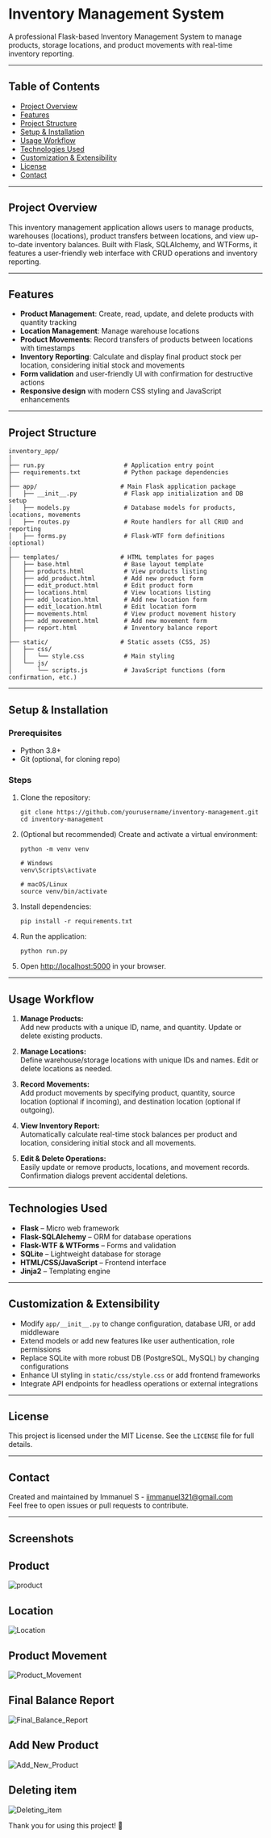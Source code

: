 
# Inventory Management System

A professional Flask-based Inventory Management System to manage products, storage locations, and product movements with real-time inventory reporting.

---

## Table of Contents

- [Project Overview](#project-overview)
- [Features](#features)
- [Project Structure](#project-structure)
- [Setup & Installation](#setup--installation)
- [Usage Workflow](#usage-workflow)
- [Technologies Used](#technologies-used)
- [Customization & Extensibility](#customization--extensibility)
- [License](#license)
- [Contact](#contact)

---

## Project Overview

This inventory management application allows users to manage products, warehouses (locations), product transfers between locations, and view up-to-date inventory balances. Built with Flask, SQLAlchemy, and WTForms, it features a user-friendly web interface with CRUD operations and inventory reporting.

---

## Features

- **Product Management**: Create, read, update, and delete products with quantity tracking  
- **Location Management**: Manage warehouse locations  
- **Product Movements**: Record transfers of products between locations with timestamps  
- **Inventory Reporting**: Calculate and display final product stock per location, considering initial stock and movements  
- **Form validation** and user-friendly UI with confirmation for destructive actions  
- **Responsive design** with modern CSS styling and JavaScript enhancements

---

## Project Structure

```
inventory_app/
│
├── run.py                      # Application entry point
├── requirements.txt            # Python package dependencies
│
├── app/                       # Main Flask application package
│   ├── __init__.py             # Flask app initialization and DB setup
│   ├── models.py               # Database models for products, locations, movements
│   ├── routes.py               # Route handlers for all CRUD and reporting
│   ├── forms.py                # Flask-WTF form definitions (optional)
│
├── templates/                 # HTML templates for pages
│   ├── base.html               # Base layout template
│   ├── products.html           # View products listing
│   ├── add_product.html        # Add new product form
│   ├── edit_product.html       # Edit product form
│   ├── locations.html          # View locations listing
│   ├── add_location.html       # Add new location form
│   ├── edit_location.html      # Edit location form
│   ├── movements.html          # View product movement history
│   ├── add_movement.html       # Add new movement form
│   ├── report.html             # Inventory balance report
│
├── static/                    # Static assets (CSS, JS)
│   ├── css/
│   │   └── style.css           # Main styling
│   └── js/
│       └── scripts.js          # JavaScript functions (form confirmation, etc.)
```

---

## Setup & Installation

### Prerequisites

- Python 3.8+
- Git (optional, for cloning repo)

### Steps

1. Clone the repository:

   ```
   git clone https://github.com/yourusername/inventory-management.git
   cd inventory-management
   ```

2. (Optional but recommended) Create and activate a virtual environment:

   ```
   python -m venv venv

   # Windows
   venv\Scripts\activate

   # macOS/Linux
   source venv/bin/activate
   ```

3. Install dependencies:

   ```
   pip install -r requirements.txt
   ```

4. Run the application:

   ```
   python run.py
   ```

5. Open [http://localhost:5000](http://localhost:5000) in your browser.

---

## Usage Workflow

1. **Manage Products:**  
   Add new products with a unique ID, name, and quantity. Update or delete existing products.

2. **Manage Locations:**  
   Define warehouse/storage locations with unique IDs and names. Edit or delete locations as needed.

3. **Record Movements:**  
   Add product movements by specifying product, quantity, source location (optional if incoming), and destination location (optional if outgoing).

4. **View Inventory Report:**  
   Automatically calculate real-time stock balances per product and location, considering initial stock and all movements.

5. **Edit & Delete Operations:**  
   Easily update or remove products, locations, and movement records. Confirmation dialogs prevent accidental deletions.

---

## Technologies Used

- **Flask** – Micro web framework  
- **Flask-SQLAlchemy** – ORM for database operations  
- **Flask-WTF & WTForms** – Forms and validation  
- **SQLite** – Lightweight database for storage  
- **HTML/CSS/JavaScript** – Frontend interface  
- **Jinja2** – Templating engine  

---

## Customization & Extensibility

- Modify `app/__init__.py` to change configuration, database URI, or add middleware  
- Extend models or add new features like user authentication, role permissions  
- Replace SQLite with more robust DB (PostgreSQL, MySQL) by changing configurations  
- Enhance UI styling in `static/css/style.css` or add frontend frameworks  
- Integrate API endpoints for headless operations or external integrations

---

## License

This project is licensed under the MIT License. See the `LICENSE` file for full details.

---

## Contact

Created and maintained by Immanuel S - iimmanuel321@gmail.com  
Feel free to open issues or pull requests to contribute.

---


## Screenshots 


## Product
![product](images/Product.png)


## Location
![Location](images/Location.png)


## Product Movement
![Product_Movement](images/Product_Movement.png)


## Final Balance Report 
![Final_Balance_Report](images/Final_Balance_Report.png)


## Add New Product
![Add_New_Product](images/Add_New_Product.png)


## Deleting item
![Deleting_item](images/Deleting_item.png)


Thank you for using this project! 🚀
```
